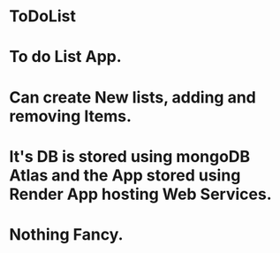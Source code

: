 # ToDoList
# To do List App.
# Can create New lists, adding and removing Items.
# It's DB is stored using mongoDB Atlas and the App stored using Render App hosting Web Services.
# Nothing Fancy.
